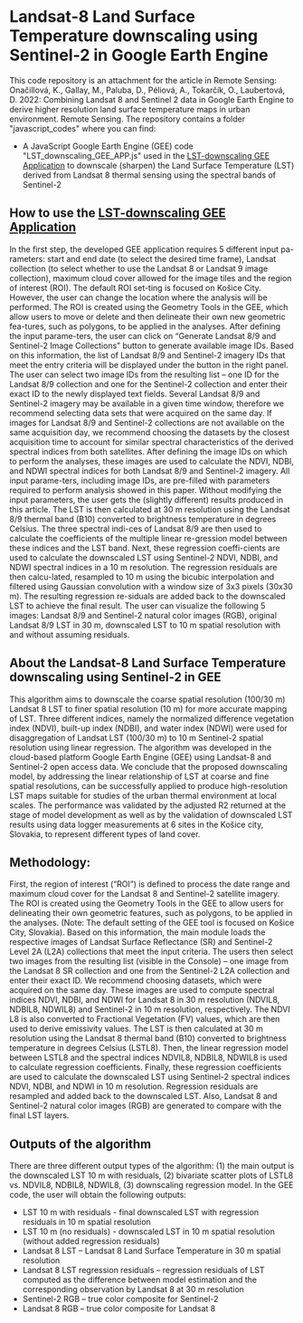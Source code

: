 # Landsat-8 Land Surface Temperature downscaling using Sentinel-2 in Google Earth Engine
This code repository is an attachment for the article in Remote Sensing: Onačillová, K., Gallay, M., Paluba, D., Péliová, A., Tokarčík, O., Laubertová, D. 2022: Combining Landsat 8 and Sentinel 2 data in Google Earth Engine to derive higher resolution land surface temperature maps in urban environment. Remote Sensing. The repository contains a folder "javascript_codes" where you can find:
  - A JavaScript Google Earth Engine (GEE) code "LST_downscaling_GEE_APP.js" used in the [LST-downscaling GEE Application](https://danielp.users.earthengine.app/view/l8lstto10mlst) to downscale (sharpen) the Land Surface Temperature (LST) derived from Landsat 8 thermal sensing using the spectral bands of Sentinel-2 
  
   ## How to use the [LST-downscaling GEE Application](https://danielp.users.earthengine.app/view/l8lstto10mlst)
In the first step, the developed GEE application requires 5 different input pa-rameters: start and end date (to select the desired time frame), Landsat collection (to select whether to use the Landsat 8 or Landsat 9 image collection), maximum cloud cover allowed for the image tiles and the region of interest (ROI). The default ROI set-ting is focused on Košice City. However, the user can change the location where the analysis will be performed. The ROI is created using the Geometry Tools in the GEE, which allow users to move or delete and then delineate their own new geometric fea-tures, such as polygons, to be applied in the analyses. After defining the input parame-ters, the user can click on “Generate Landsat 8/9 and Sentinel-2 Image Collections” button to generate available image IDs. Based on this information, the list of Landsat 8/9 and Sentinel-2 imagery IDs that meet the entry criteria will be displayed under the button in the right panel. The user can select two image IDs from the resulting list – one ID for the Landsat 8/9 collection and one for the Sentinel-2 collection and enter their exact ID to the newly displayed text fields. Several Landsat 8/9 and Sentinel-2 imagery may be available in a given time window, therefore we recommend selecting data sets that were acquired on the same day. If images for Landsat 8/9 and Sentinel-2 collections are not available on the same acquisition day, we recommend choosing the datasets by the closest acquisition time to account for similar spectral characteristics of the derived spectral indices from both satellites. After defining the image IDs on which to perform the analyses, these images are used to calculate the NDVI, NDBI, and NDWI spectral indices for both Landsat 8/9 and Sentinel-2 imagery. All input parame-ters, including image IDs, are pre-filled with parameters required to perform analysis showed in this paper. Without modifying the input parameters, the user gets the (slightly different) results produced in this article.
</b>The LST is then calculated at 30 m resolution using the Landsat 8/9 thermal band (B10) converted to brightness temperature in degrees Celsius. The three spectral indi-ces of Landsat 8/9 are then used to calculate the coefficients of the multiple linear re-gression model between these indices and the LST band. Next, these regression coeffi-cients are used to calculate the downscaled LST using Sentinel-2 NDVI, NDBI, and NDWI spectral indices in a 10 m resolution. The regression residuals are then calcu-lated, resampled to 10 m using the bicubic interpolation and filtered using Gaussian convolution with a window size of 3x3 pixels (30x30 m). The resulting regression re-siduals are added back to the downscaled LST to achieve the final result. The user can visualize the following 5 images: Landsat 8/9 and Sentinel-2 natural color images (RGB), original Landsat 8/9 LST in 30 m, downscaled LST to 10 m spatial resolution with and without assuming residuals.

  
  ## About the Landsat-8 Land Surface Temperature downscaling using Sentinel-2 in GEE
  This algorithm aims to downscale the coarse spatial resolution (100/30 m) Landsat 8 LST to finer spatial resolution (10 m) for more accurate mapping of LST. Three different indices, namely the normalized difference vegetation index (NDVI), built-up index (NDBI), and water index (NDWI) were used for disaggregation of Landsat LST (100/30 m) to 10 m Sentinel-2 spatial resolution using linear regression. The algorithm was developed in the cloud-based platform Google Earth Engine (GEE) using Landsat-8 and Sentinel-2 open access data. We conclude that the proposed downscaling model, by addressing the linear relationship of LST at coarse and fine spatial resolutions, can be successfully applied to produce high-resolution LST maps suitable for studies of the urban thermal environment at local scales. The performance was validated by the adjusted R2 returned at the stage of model development as well as by the validation of downscaled LST results using data logger measurements at 6 sites in the Košice city, Slovakia, to represent different types of land cover.
  
  ## Methodology:
  First, the region of interest (“ROI”) is defined to process the date range and maximum cloud cover for the Landsat 8 and Sentinel-2 satellite imagery. The ROI is created using the Geometry Tools in the GEE to allow users for delineating their own geometric features, such as polygons, to be applied in the analyses. (Note: The default setting of the GEE tool is focused on Košice City, Slovakia).
</b>Based on this information, the main module loads the respective images of Landsat Surface Reflectance (SR) and Sentinel-2 Level 2A (L2A) collections that meet the input criteria. The users then select two images from the resulting list (visible in the Console) – one image from the Landsat 8 SR collection and one from the Sentinel-2 L2A collection and enter their exact ID. We recommend choosing datasets, which were acquired on the same day. These images are used to compute spectral indices NDVI, NDBI, and NDWI for Landsat 8 in 30 m resolution (NDVIL8, NDBIL8, NDWIL8) and Sentinel-2 in 10 m resolution, respectively. The NDVI L8 is also converted to Fractional Vegetation (FV) values, which are then used to derive emissivity values.
</b>The LST is then calculated at 30 m resolution using the Landsat 8 thermal band (B10) converted to brightness temperature in degrees Celsius (LSTL8). Then, the linear regression model between LSTL8 and the spectral indices NDVIL8, NDBIL8, NDWIL8 is used to calculate regression coefficients. Finally, these regression coefficients are used to calculate the downscaled LST using Sentinel-2 spectral indices NDVI, NDBI, and NDWI in 10 m resolution. Regression residuals are resampled and added back to the downscaled LST. Also, Landsat 8 and Sentinel-2 natural color images (RGB) are generated to compare with the final LST layers.

## Outputs of the algorithm
There are three different output types of the algorithm: (1) the main output is the downscaled LST 10 m with residuals, (2) bivariate scatter plots of LSTL8 vs. NDVIL8, NDBIL8, NDWIL8, (3) downscaling regression model. In the GEE code, the user will obtain the following outputs:
  - LST 10 m with residuals - final downscaled LST with regression residuals in 10 m spatial resolution
  - LST 10 m (no residuals) - downscaled LST in 10 m spatial resolution (without added regression residuals)
  - Landsat 8 LST – Landsat 8 Land Surface Temperature in 30 m spatial resolution
  - Landsat 8 LST regression residuals – regression residuals of LST computed as the difference between model estimation and the corresponding observation by Landsat 8 at 30 m resolution 
  - Sentinel-2 RGB – true color composite for Sentinel-2
  - Landsat 8 RGB –  true color composite for Landsat 8
